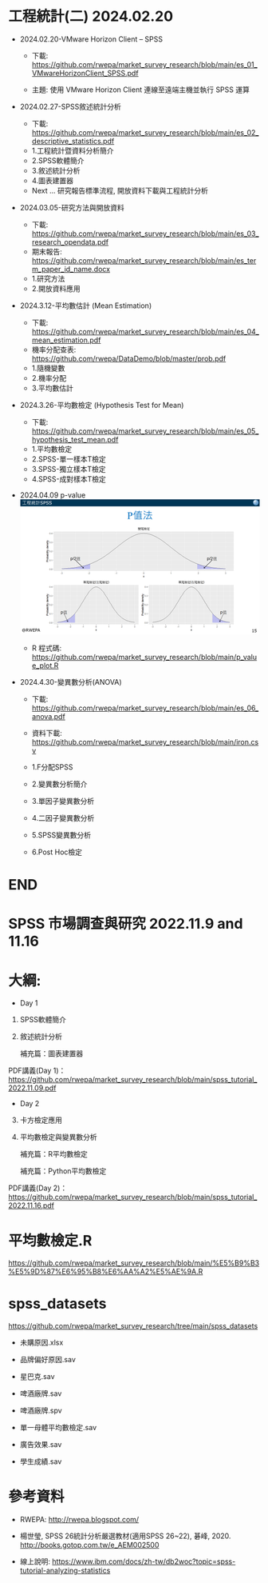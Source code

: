 # 工程統計(二) 2024.02.20

+ 2024.02.20-VMware Horizon Client – SPSS

    + 下載: https://github.com/rwepa/market_survey_research/blob/main/es_01_VMwareHorizonClient_SPSS.pdf
 
    + 主題: 使用 VMware Horizon Client 連線至遠端主機並執行 SPSS 運算

+ 2024.02.27-SPSS敘述統計分析

    + 下載: https://github.com/rwepa/market_survey_research/blob/main/es_02_descriptive_statistics.pdf
    + 1.工程統計暨資料分析簡介
    + 2.SPSS軟體簡介
    + 3.敘述統計分析
    + 4.圖表建置器
    + Next ... 研究報告標準流程, 開放資料下載與工程統計分析

+ 2024.03.05-研究方法與開放資料

    + 下載: https://github.com/rwepa/market_survey_research/blob/main/es_03_research_opendata.pdf
    + 期末報告: https://github.com/rwepa/market_survey_research/blob/main/es_term_paper_id_name.docx
    + 1.研究方法
    + 2.開放資料應用
 
+ 2024.3.12-平均數估計 (Mean Estimation)

    + 下載: https://github.com/rwepa/market_survey_research/blob/main/es_04_mean_estimation.pdf
    + 機率分配查表: https://github.com/rwepa/DataDemo/blob/master/prob.pdf
    + 1.隨機變數
    + 2.機率分配
    + 3.平均數估計

 + 2024.3.26-平均數檢定 (Hypothesis Test for Mean)

    + 下載: https://github.com/rwepa/market_survey_research/blob/main/es_05_hypothesis_test_mean.pdf
    + 1.平均數檢定
    + 2.SPSS-單⼀樣本T檢定
    + 3.SPSS-獨立樣本T檢定
    + 4.SPSS-成對樣本T檢定

+ 2024.04.09 p-value
![image](https://github.com/rwepa/market_survey_research/blob/main/imgs/p_value_plot.png)

    + R 程式碼: https://github.com/rwepa/market_survey_research/blob/main/p_value_plot.R

+ 2024.4.30-變異數分析(ANOVA)

    + 下載: https://github.com/rwepa/market_survey_research/blob/main/es_06_anova.pdf
 
    + 資料下載: https://github.com/rwepa/market_survey_research/blob/main/iron.csv
    + 1.F分配SPSS
    + 2.變異數分析簡介
    + 3.單因子變異數分析
    + 4.二因子變異數分析
    + 5.SPSS變異數分析
    + 6.Post Hoc檢定
# END

# SPSS 市場調查與研究 2022.11.9 and 11.16

# 大綱:

+ Day 1

1. SPSS軟體簡介

2. 敘述統計分析

    補充篇：圖表建置器
    
PDF講義(Day 1)：https://github.com/rwepa/market_survey_research/blob/main/spss_tutorial_2022.11.09.pdf

+ Day 2

3. 卡方檢定應用

4. 平均數檢定與變異數分析

    補充篇：R平均數檢定

    補充篇：Python平均數檢定
    
PDF講義(Day 2)：https://github.com/rwepa/market_survey_research/blob/main/spss_tutorial_2022.11.16.pdf

# 平均數檢定.R

https://github.com/rwepa/market_survey_research/blob/main/%E5%B9%B3%E5%9D%87%E6%95%B8%E6%AA%A2%E5%AE%9A.R

# spss_datasets

https://github.com/rwepa/market_survey_research/tree/main/spss_datasets

+ 未購原因.xlsx

+ 品牌偏好原因.sav

+ 星巴克.sav

+ 啤酒廠牌.sav

+ 啤酒廠牌.spv

+ 單一母體平均數檢定.sav

+ 廣告效果.sav

+ 學生成績.sav

# 參考資料

+ RWEPA: http://rwepa.blogspot.com/

+ 楊世瑩, SPSS 26統計分析嚴選教材(適用SPSS 26~22), 碁峰, 2020. http://books.gotop.com.tw/e_AEM002500

+ 線上說明: https://www.ibm.com/docs/zh-tw/db2woc?topic=spss-tutorial-analyzing-statistics
